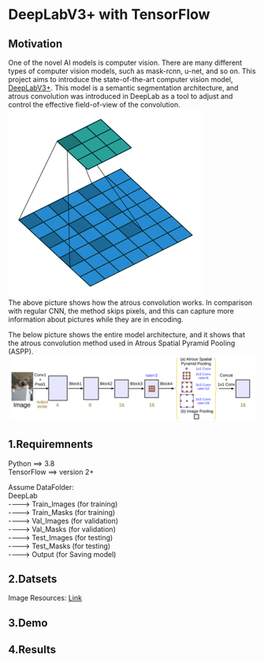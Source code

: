 # DeepLabV3+ with TensorFlow

## Motivation

One of the novel AI models is computer vision. There are many different types of computer vision models, such as mask-rcnn, u-net, and so on. This project aims to introduce the state-of-the-art computer vision model, [DeepLabV3+](https://arxiv.org/abs/1802.02611v3). This model is a semantic segmentation architecture, and atrous convolution was introduced in DeepLab as a tool to adjust and control the effective field-of-view of the convolution.
<img src="./src/dilated.gif" alt="aspp" title="aspp"><br>
The above picture shows how the atrous convolution works. In comparison with regular CNN, the method skips pixels, and this can capture more information about pictures while they are in encoding. 

The below picture shows the entire model architecture, and it shows that the atrous convolution method used in Atrous Spatial Pyramid Pooling (ASPP).
<img src="./src/aspp.png" alt="aspp" title="aspp"><br>



## 1.Requiremnents

Python ==> 3.8<br>
TensorFlow ==> version 2+<br>

Assume DataFolder: <br>
DeepLab <br>
   ----> Train_Images (for training) <br>
   ----> Train_Masks (for training) <br>
   ----> Val_Images (for validation) <br>
   ----> Val_Masks (for validation) <br>
   ----> Test_Images (for testing) <br>
   ----> Test_Masks (for testing) <br>
   ----> Output (for Saving model) <br>

## 2.Datsets
Image Resources: [Link](https://www.kaggle.com/tapakah68/segmentation-full-body-mads-dataset) 


## 3.Demo

## 4.Results
